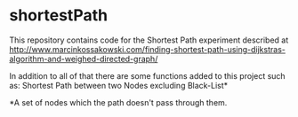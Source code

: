 shortestPath
============

This repository contains code for the Shortest Path experiment described at 
http://www.marcinkossakowski.com/finding-shortest-path-using-dijkstras-algorithm-and-weighed-directed-graph/

In addition to all of that
there are some functions added to this project such as:
Shortest Path between two Nodes excluding Black-List*

*A set of nodes which the path doesn't pass through them.
